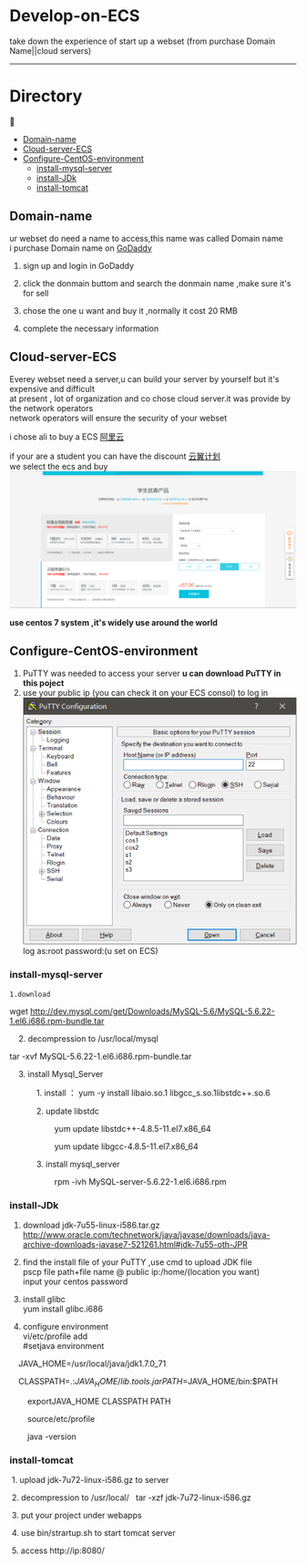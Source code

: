 # Develop-on-ECS
take down the experience of start up a webset (from purchase Domain Name||cloud servers) 

***
# Directory  
 :book:   
* [Domain-name](#domain-name)  
* [Cloud-server-ECS](#Cloud-server-ECS)  
* [Configure-CentOS-environment](#Configure-CentOS-environmen)  
   * [install-mysql-server](#install-mysql-server)  
   * [install-JDk](#install-JDk)  
   * [install-tomcat](#install-tomcat)
  
  
  
## Domain-name
ur webset do need a name to access,this name was called Domain name  
i purchase Domain name on [GoDaddy](https://sg.godaddy.com/)
  
1. sign up and login in GoDaddy 
  
2. click the donmain buttom and search the donmain name ,make sure it's for sell 
  
3. chose the one u want and buy it ,normally it cost 20 RMB 
  
4. complete the necessary information
  
## Cloud-server-ECS
Everey webset need a server,u can build your server by yourself but it's expensive and difficult  
at present , lot of organization and co chose cloud server.it was provide by the network operators   
network operators will ensure the security of your webset  
    
i chose ali to buy a ECS [阿里云](https://www.aliyun.com/)  
    
if your are a student you can have the discount [云翼计划](https://promotion.aliyun.com/ntms/act/campus2018.html)  
we select the ecs and buy  
![](https://github.com/JaseGoo/Develop-on-ECS/raw/master/img/2019-07-12_150739.png)
  
**use centos 7 system ,it's widely use around the world**

  
## Configure-CentOS-environment  
1. PuTTY was needed to access your server **u can download PuTTY in this poject**  
2. use your public ip (you can check it on your ECS consol) to log in  
![](https://github.com/JaseGoo/Develop-on-ECS/raw/master/img/2019-07-12_163405.png)  
log as:root
password:(u set on ECS)  
### install-mysql-server
    1.download   
wget http://dev.mysql.com/get/Downloads/MySQL-5.6/MySQL-5.6.22-1.el6.i686.rpm-bundle.tar  

    2. decompression to /usr/local/mysql

tar -xvf MySQL-5.6.22-1.el6.i686.rpm-bundle.tar  

    3. install Mysql_Server 

            1. install ： yum -y install libaio.so.1 libgcc_s.so.1libstdc++.so.6 

            2. update libstdc  

                    yum update libstdc++-4.8.5-11.el7.x86_64  

                    yum update libgcc-4.8.5-11.el7.x86_64  

            3. install mysql_server   
            
                    rpm -ivh MySQL-server-5.6.22-1.el6.i686.rpm  

### install-JDk 
1. download jdk-7u55-linux-i586.tar.gz    
http://www.oracle.com/technetwork/java/javase/downloads/java-archive-downloads-javase7-521261.html#jdk-7u55-oth-JPR
  
2. find the install file of your PuTTY ,use cmd to upload JDK file  
  pscp file path+file name @ public ip:/home/(location you want)  
  input your centos password  
  
3. install glibc   
yum install glibc.i686  
  
4. configure environment     
vi/etc/profile
  add  
  #setjava environment
    
        JAVA_HOME=/usr/local/java/jdk1.7.0_71

        CLASSPATH=.:$JAVA_HOME/lib.tools.jar  
        
        PATH=$JAVA_HOME/bin:$PATH

        exportJAVA_HOME CLASSPATH PATH

        source/etc/profile  

        java -version  
          
          
            
### install-tomcat  
 1. upload jdk-7u72-linux-i586.gz to server
 
 2. decompression to  /usr/local/   tar -xzf jdk-7u72-linux-i586.gz

 3. put your project under webapps

 4. use bin/strartup.sh to start tomcat server

 5. access http://ip:8080/   

                  
